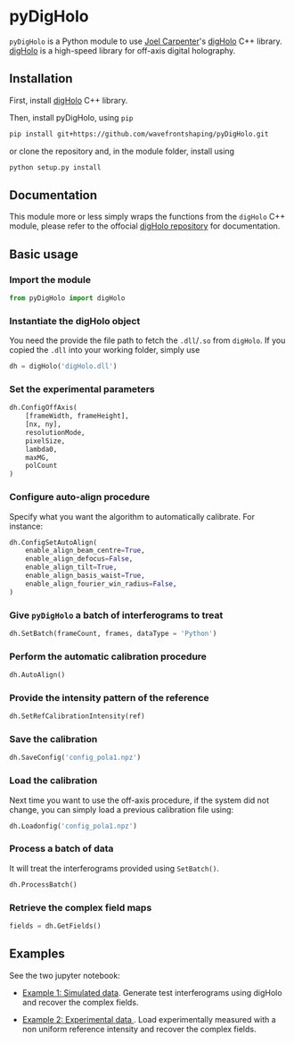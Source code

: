 # pyDigHolo


`pyDigHolo` is a Python module to use [Joel Carpenter](https://github.com/joelacarpenter)'s [digHolo](https://github.com/joelacarpenter/digHolo)  C++ library.
[digHolo](https://github.com/joelacarpenter/digHolo) is a high-speed library for off-axis digital holography.

## Installation

First, install [digHolo](https://github.com/joelacarpenter/digHolo)  C++ library.

Then, install pyDigHolo, using `pip`

```bash
pip install git+https://github.com/wavefrontshaping/pyDigHolo.git
```

or clone the repository and, in the module folder, install using 

```bash
python setup.py install
```
## Documentation 

This module more or less simply wraps the functions from the `digHolo` C++ module, 
please refer to the offocial  [digHolo repository](https://github.com/joelacarpenter/digHolo) for documentation. 
## Basic usage

### Import the module

```python
from pyDigHolo import digHolo
```

### Instantiate the digHolo object

You need the provide the file path to fetch the `.dll`/`.so` from `digHolo`.
If you copied the `.dll` into your working folder, simply use

```python
dh = digHolo('digHolo.dll')
```

### Set the experimental parameters

```python
dh.ConfigOffAxis(
    [frameWidth, frameHeight],
    [nx, ny], 
    resolutionMode,
    pixelSize,
    lambda0, 
    maxMG,
    polCount
)
```

### Configure auto-align procedure

Specify what you want the algorithm to automatically calibrate.
For instance:

```python
dh.ConfigSetAutoAlign(
    enable_align_beam_centre=True,
    enable_align_defocus=False,
    enable_align_tilt=True,
    enable_align_basis_waist=True,
    enable_align_fourier_win_radius=False,
)
```

### Give `pyDigHolo` a batch of interferograms to treat

```python
dh.SetBatch(frameCount, frames, dataType = 'Python')
```

### Perform the automatic calibration procedure

```python
dh.AutoAlign()
```

### Provide the intensity pattern of the reference

```python
dh.SetRefCalibrationIntensity(ref)
```

### Save the calibration

```python
dh.SaveConfig('config_pola1.npz')
```

### Load the calibration

Next time you want to use the off-axis procedure, 
if the system did not change, 
you can simply load a previous calibration file using:

```python
dh.Loadonfig('config_pola1.npz')
```

### Process a batch of data
It will treat the interferograms provided using `SetBatch()`.


```python
dh.ProcessBatch()
```

### Retrieve the complex field maps

```python
fields = dh.GetFields()
```




## Examples

See the two jupyter notebook:

* [Example 1: Simulated data](/examples/simulated_data.ipynb). 
  Generate test interferograms using digHolo and recover the complex fields.

* [Example 2: Experimental data ](/examples/experimental_data.ipynb). 
  Load experimentally measured with a non uniform reference intensity and recover the complex fields.